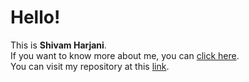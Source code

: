 # Hello! <br>
This is <b>Shivam Harjani</b>. <br>
If you want to know more about me, you can <a href = "https://github.com/skh1203">click here</a>. <br>
You can visit my repository at this <a href = "https://github.com/skh1203/GoGit-skh1203">link</a>.
